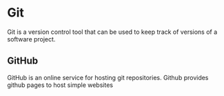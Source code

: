 # Git

Git is a version control tool that can be used to keep track of versions of a software project.

## GitHub

GitHub is an online service for hosting git repositories.
Github provides github pages to host simple websites